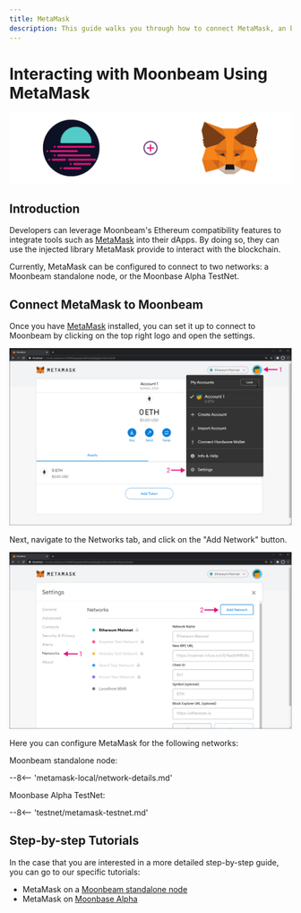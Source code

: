 ```yaml
---
title: MetaMask
description: This guide walks you through how to connect MetaMask, an browser based Ethereum wallet, to Moonbeam.
---
```


# Interacting with Moonbeam Using MetaMask

![Intro diagram](/images/metamask/integrations-metamask-0.png)

## Introduction

Developers can leverage Moonbeam's Ethereum compatibility features to integrate tools such as [MetaMask](https://metamask.io/) into their dApps. By doing so, they can use the injected library MetaMask provide to interact with the blockchain.

Currently, MetaMask can be configured to connect to two networks: a Moonbeam standalone node, or the Moonbase Alpha TestNet. 

## Connect MetaMask to Moonbeam

Once you have [MetaMask](https://metamask.io/) installed, you can set it up to connect to Moonbeam by clicking on the top right logo and open the settings.

![MetaMask3](/images/testnet/testnet-metamask3.png)

Next, navigate to the Networks tab, and click on the "Add Network" button.

![MetaMask4](/images/testnet/testnet-metamask4.png)

Here you can configure MetaMask for the following networks:

Moonbeam standalone node:

--8<-- 'metamask-local/network-details.md'

Moonbase Alpha TestNet:

--8<-- 'testnet/metamask-testnet.md'

## Step-by-step Tutorials
In the case that you are interested in a more detailed step-by-step guide, you can go to our specific tutorials:

 - MetaMask on a [Moonbeam standalone node](/getting-started/local-node/using-metamask/)
 - MetaMask on [Moonbase Alpha](/getting-started/testnet/metamask/)